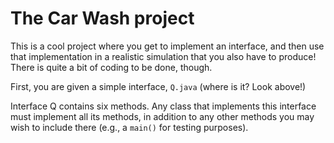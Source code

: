 # The Car Wash project

This is a cool project where you get to implement an interface, and then use that implementation in a realistic simulation that you also have to produce! There is quite a bit of coding to be done, though.

First, you are given a simple interface, `Q.java` (where is it? Look above!)

Interface Q contains six methods. Any class that implements this interface must implement all its methods, in addition to any other methods you may wish to include there (e.g., a `main()` for testing purposes).
